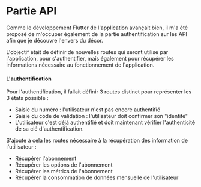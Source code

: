 # Partie API

Comme le développement Flutter de l'application avançait bien, il m'a été proposé de m'occuper également de la partie authentification sur les API afin que je découvre l'envers du décor.

L'objectif était de définir de nouvelles routes qui seront utilisé par l'application, pour s'authentifier, mais également pour récupérer les informations nécessaire au fonctionnement de l'application.

#### L'authentification

Pour l'authentification, il fallait définir 3 routes distinct pour représenter les 3 états possible :&#x20;

* Saisie du numéro : l'utilisateur n'est pas encore authentifié
* Saisie du code de validation : l'utilisateur doit confirmer son "identité"
* L'utilisateur c'est déjà authentifié et doit maintenant vérifier l'authenticité de sa clé d'authentification.

S'ajoute à cela les routes nécessaire à la récupération des information de l'utilisateur :&#x20;

* Récupérer l'abonnement
* Récupérer les options de l'abonnement
* Récupérer les métrics de l'abonnement
* Récupérer la consommation de données mensuelle de l'utilisateur

